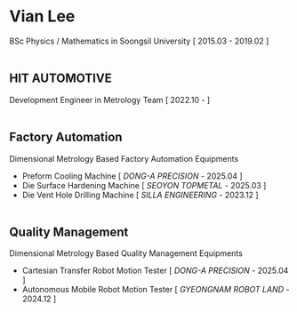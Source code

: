 # Vian Lee #
BSc Physics / Mathematics in Soongsil University [ 2015.03 - 2019.02 ]
<br/></br>
## HIT AUTOMOTIVE ## 
Development Engineer in Metrology Team [ 2022.10 - ]
<br/></br>
## Factory Automation ##
Dimensional Metrology Based Factory Automation Equipments
  - Preform Cooling Machine [ *DONG-A PRECISION* - 2025.04 ]
  - Die Surface Hardening Machine [ *SEOYON TOPMETAL* - 2025.03 ]
  - Die Vent Hole Drilling Machine [ *SILLA ENGINEERING* - 2023.12 ]
<br/></br>
## Quality Management ##
Dimensional Metrology Based Quality Management Equipments
- Cartesian Transfer Robot Motion Tester [ *DONG-A PRECISION* - 2025.04 ]
- Autonomous Mobile Robot Motion Tester [ *GYEONGNAM ROBOT LAND* - 2024.12 ]

  
<!---
Metrologist-Vian/Metrologist-Vian is a ✨ special ✨ repository because its `README.md` (this file) appears on your GitHub profile.
You can click the Preview link to take a look at your changes.
--->
